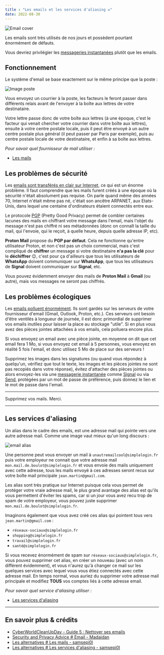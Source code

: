 ```yaml
---
title : "Les emails et les services d'aliasing ✉️"
date: 2022-08-30
---
```


![Email cover](/emails/mail-cover.jpg)

Les emails sont très utilisés de nos jours et possèdent pourtant énormément de défauts.

Vous devriez privilégier les [messageries instantanées](/basiques/instant-messengers) plutôt que les emails.

## Fonctionnement

Le système d'email se base exactement sur le même principe que la poste :

![Image poste](/instant-messengers/mail-exemple.png#center)

Vous envoyez un courrier à la poste, les facteurs le feront passer dans différents relais avant de l'envoyer à la boîte aux lettres de votre destinataire.

Votre lettre passe donc de votre boîte aux lettres (à une époque, c'est le facteur qui venait chercher votre courrier dans votre boîte aux lettres), ensuite à votre centre postale locale, puis il peut être envoyé à un autre centre postale plus général (il peut passer par Paris par exemple), puis au centre postale locale de votre destinataire, et enfin à sa boîte aux lettres.

*Pour savoir quel fournisseur de mail utiliser :*

- [Les mails](/alternatives/providers/#les-mails)


## Les problèmes de sécurité

Les [emails sont transférés en clair sur Internet](https://latacora.micro.blog/2020/02/19/stop-using-encrypted.html), ce qui est un énorme problème. Il faut comprendre que les mails furent créés à une époque où la sécurité n'était absolument pas requise. On parle quand même des années 70, Internet n'était même pas né, c'était son ancêtre ARPANET, aux Etats-Unis, dans lequel une centaine d'ordinateurs étaient connectés entre eux.

Le protocole [PGP](https://fr.wikipedia.org/wiki/Pretty_Good_Privacy) (Pretty Good Privacy) permet de combler certaines lacunes des mails en chiffrant votre message dans l'email, mais l'objet du message n'est pas chiffré ni ses métadonnées (donc on connaît la taille du mail, qui l'envoie, qui le reçoit, à quelle heure, depuis quelle adresse IP, etc).

**Proton Mail** propose du **PGP par défaut**. Cela ne fonctionne qu'entre utilisateur Proton, et non c'est pas un choix commercial, mais c'est compliqué de **chiffrer** un message si votre destinataire **n'a pas la clé** pour le **déchiffrer** 😉️, c'est pour ça d'ailleurs que tous les utilisateurs de **WhatsApp** doivent communiquer sur **WhatsApp**, que tous les utilisateurs de **Signal** doivent communiquer sur **Signal**, etc.

Vous pouvez évidemment envoyer des mails de **Proton Mail** à **Gmail** (ou autre), mais vos messages ne seront pas chiffrés.

## Les problèmes écologiques

Les [emails polluent énormément](https://cyberworldcleanupday.fr/wp-content/uploads/2022/03/CWCUD-2022-Guide-5-Nettoyer-ses-e-mails-1.pdf). Ils sont gardés sur les serveurs de votre fournisseur d'email (Gmail, Outlook, Proton, etc.). Ces serveurs ont besoin d'être ventilés à longueur de journée, il est donc primordial de supprimer vos emails inutiles pour laisser la place au stockage "utile". Si en plus vous avez des pièces jointes attachées à vos emails, cela polluera encore plus.

Si vous envoyez un email avec une pièce jointe, en moyenne on dit que cet email fera 1 Mo, si vous envoyez cet email à 5 personnes, vous envoyez en réalité 5 fois l'email, et donc utilisez 5 Mo de place sur des serveurs !

Supprimez les images dans les signatures (ou quand vous répondez à quelqu'un, vérifiez que tout le texte, les images et les pièces jointes ne sont pas recopiés dans votre réponse), évitez d'attacher des pièces jointes ou alors envoyez-les via une [messagerie instantanée](/basiques/instant-messengers) comme [Signal](/basiques/instant-messengers/#signal) ou via [Send](https://send.vis.ee/), protégées par un mot de passe de préférence, puis donnez le lien et le mot de passe dans l'email.

---

Supprimez vos mails. Merci.

---

## Les services d'aliasing

Un alias dans le cadre des emails, est une adresse mail qui pointe vers une autre adresse mail. Comme une image vaut mieux qu'un long discours :

![email alias](/emails/mail-alias.png#center)

Une personne peut vous envoyer un mail à `unautremailcool@simplelogin.fr` puis votre employeur ne connait que votre adresse mail `mon.mail.de.boulot@simplelogin.fr` et vous envoie des mails uniquement avec cette adresse, tous les mails envoyé à ces adresses seront recus sur votre boîte mail principale `jean.martin@gmail.com`.

Les alias sont très pratique sur Internet puisque cela vous permet de protéger votre vraie adresse mail, le plus grand avantage des alias est qu'ils vous permettent d'éviter les spams, car si un jour vous avez recu trop de spam de votre employeur, vous pouvez juste supprimer `mon.mail.de.boulot@simplelogin.fr`.

Imaginons également que vous avez créé ces alias qui pointent tous vers `jean.martin@gmail.com` : 

- `réseaux-sociaux@simplelogin.fr`
- `shopping@simplelogin.fr`
- `travail@simplelogin.fr`
- `santé@simplelogin.fr`

Si vous recevez énormément de spam sur `réseaux-sociaux@simplelogin.fr`, vous pouvez supprimer cet alias, en créer un nouveau (avec un nom différent évidemment), et vous n'aurez qu'à changer ce mail sur les quelques services avec lequel vous vous étiez connectés avec cette adresse mail.
En temps normal, vous auriez du supprimer votre adresse mail principale et modifiez **TOUS** vos comptes liés à cette adresse email.

*Pour savoir quel service d'aliasing utiliser :*

- [Les services d'aliasing](/alternatives/providers/#les-services-daliasing)

---

## En savoir plus & crédits

- [CyberWorldCleanUpDay - Guide 5 : Nettoyer ses emails](https://cyberworldcleanupday.fr/wp-content/uploads/2022/03/CWCUD-2022-Guide-5-Nettoyer-ses-e-mails-1.pdf)
- [Security and Privacy Advice # Email - Madaidan](https://madaidans-insecurities.github.io/security-privacy-advice.html#email)
- [Les alternatives # Les mails - samsepi0l](/alternatives/providers#les-mails)
- [Les alternatives # Les services d'aliasing - samsepi0l](/alternatives/providers#les-services-daliasing)